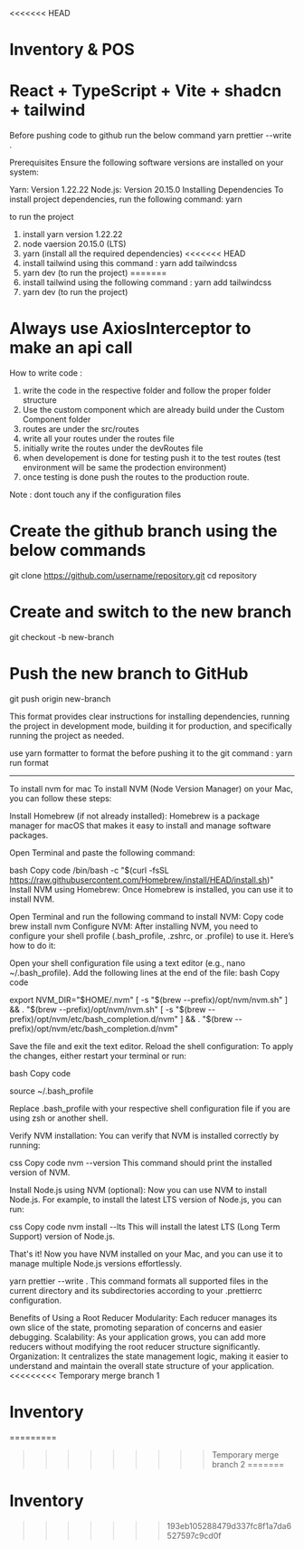 <<<<<<< HEAD
# Inventory & POS

# React + TypeScript + Vite + shadcn + tailwind

Before pushing code to github run the below command
yarn prettier --write .

Prerequisites
Ensure the following software versions are installed on your system:

Yarn: Version 1.22.22
Node.js: Version 20.15.0
Installing Dependencies
To install project dependencies, run the following command:
yarn

to run the project

1. install yarn version 1.22.22
2. node vaersion 20.15.0 (LTS)
3. yarn (install all the required dependencies)
<<<<<<< HEAD
4. install tailwind using this command : yarn add tailwindcss
5. yarn dev (to run the project)
=======
4. install tailwind using the following command : yarn add tailwindcss
4. yarn dev (to run the project)

# Always use AxiosInterceptor to make an api call

How to write code :

1. write the code in the respective folder and follow the proper folder structure
2. Use the custom component which are already build under the Custom Component folder
3. routes are under the src/routes
4. write all your routes under the routes file
5. initially write the routes under the devRoutes file
6. when developement is done for testing push it to the test routes (test environment will be same the prodection environment)
7. once testing is done push the routes to the production route.

Note : dont touch any if the configuration files

# Create the github branch using the below commands

git clone https://github.com/username/repository.git
cd repository

# Create and switch to the new branch

git checkout -b new-branch

# Push the new branch to GitHub

git push origin new-branch

This format provides clear instructions for installing dependencies, running the project in development mode, building it for production, and specifically running the project as needed.

use yarn formatter to format the before pushing it to the git
command : yarn run format

---

To install nvm for mac
To install NVM (Node Version Manager) on your Mac, you can follow these steps:

Install Homebrew (if not already installed):
Homebrew is a package manager for macOS that makes it easy to install and manage software packages.

Open Terminal and paste the following command:

bash
Copy code
/bin/bash -c "$(curl -fsSL https://raw.githubusercontent.com/Homebrew/install/HEAD/install.sh)"
Install NVM using Homebrew:
Once Homebrew is installed, you can use it to install NVM.

Open Terminal and run the following command to install NVM:
Copy code
brew install nvm
Configure NVM:
After installing NVM, you need to configure your shell profile (.bash_profile, .zshrc, or .profile) to use it. Here’s how to do it:

Open your shell configuration file using a text editor (e.g., nano ~/.bash_profile).
Add the following lines at the end of the file:
bash
Copy code

export NVM_DIR="$HOME/.nvm"
[ -s "$(brew --prefix)/opt/nvm/nvm.sh" ] && . "$(brew --prefix)/opt/nvm/nvm.sh"
[ -s "$(brew --prefix)/opt/nvm/etc/bash_completion.d/nvm" ] && . "$(brew --prefix)/opt/nvm/etc/bash_completion.d/nvm"

Save the file and exit the text editor.
Reload the shell configuration:
To apply the changes, either restart your terminal or run:

bash
Copy code

source ~/.bash_profile

Replace .bash_profile with your respective shell configuration file if you are using zsh or another shell.

Verify NVM installation:
You can verify that NVM is installed correctly by running:

css
Copy code
nvm --version
This command should print the installed version of NVM.

Install Node.js using NVM (optional):
Now you can use NVM to install Node.js. For example, to install the latest LTS version of Node.js, you can run:

css
Copy code
nvm install --lts
This will install the latest LTS (Long Term Support) version of Node.js.

That's it! Now you have NVM installed on your Mac, and you can use it to manage multiple Node.js versions effortlessly.

yarn prettier --write .
This command formats all supported files in the current directory and its subdirectories according to your .prettierrc configuration.

Benefits of Using a Root Reducer
Modularity: Each reducer manages its own slice of the state, promoting separation of concerns and easier debugging.
Scalability: As your application grows, you can add more reducers without modifying the root reducer structure significantly.
Organization: It centralizes the state management logic, making it easier to understand and maintain the overall state structure of your application.
<<<<<<<<< Temporary merge branch 1

# Inventory
=========
>>>>>>>>> Temporary merge branch 2
=======
# Inventory
>>>>>>> 193eb105288479d337fc8f1a7da6527597c9cd0f
